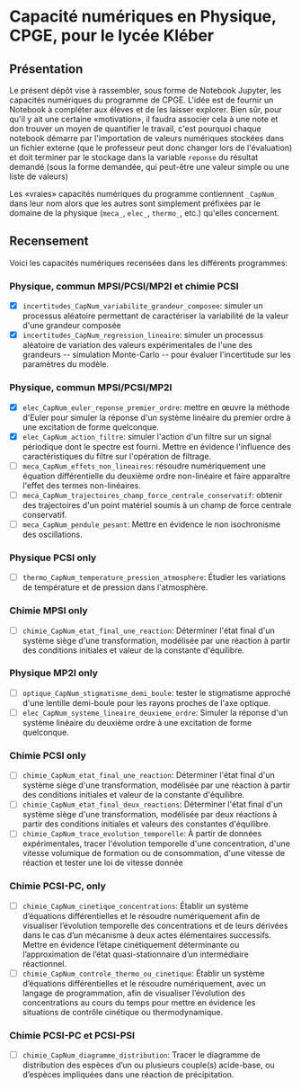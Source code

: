 # Capacité numériques en Physique, CPGE, pour le lycée Kléber

## Présentation

Le présent dépôt vise à rassembler, sous forme de Notebook Jupyter, les 
capacités numériques du programme de CPGE. L'idée est de fournir un Notebook à 
compléter aux élèves et de les laisser explorer. Bien sûr, pour qu'il y ait 
une certaine «motivation», il faudra associer cela à une note et don trouver 
un moyen de quantifier le travail, c'est pourquoi chaque notebook démarre par 
l'importation de valeurs numériques stockées dans un fichier externe (que le 
professeur peut donc changer lors de l'évaluation) et doit terminer par le 
stockage dans la variable `reponse` du résultat demandé (sous la forme 
demandée, qui peut-être une valeur simple ou une liste de valeurs)

Les «vraies» capacités numériques du programme contiennent `_CapNum_` dans 
leur nom alors que les autres sont simplement préfixées par le domaine de la 
physique (`meca_`, `elec_`, `thermo_`, etc.) qu'elles concernent.

## Recensement

Voici les capacités numériques recensées dans les différents programmes:

### Physique, commun MPSI/PCSI/MP2I et chimie PCSI

* [X] `incertitudes_CapNum_variabilite_grandeur_composee`: simuler un processus aléatoire permettant de caractériser la variabilité de la valeur d'une grandeur composée
* [X] `incertitudes_CapNum_regression_lineaire`: simuler un processus aléatoire de variation des valeurs expérimentales de l'une des grandeurs -- simulation Monte-Carlo -- pour évaluer l'incertitude sur les paramètres du modèle.

### Physique, commun MPSI/PCSI/MP2I

* [X] `elec_CapNum_euler_reponse_premier_ordre`: mettre en œuvre la méthode d'Euler pour simuler la réponse d'un système linéaire du premier ordre à une excitation de forme quelconque.
* [X] `elec_CapNum_action_filtre`: simuler l'action d'un filtre sur un signal périodique dont le spectre est fourni. Mettre en évidence l'influence des caractéristiques du filtre sur l'opération de filtrage.
* [ ] `meca_CapNum_effets_non_lineaires`: résoudre numériquement une équation différentielle du deuxième ordre non-linéaire et faire apparaître l'effet des termes non-linéaires.
* [ ] `meca_CapNum_trajectoires_champ_force_centrale_conservatif`: obtenir des trajectoires d'un point matériel soumis à un champ de force centrale conservatif.
* [ ] `meca_CapNum_pendule_pesant`: Mettre en évidence le non isochronisme des oscillations.

### Physique PCSI only

* [ ] `thermo_CapNum_temperature_pression_atmosphere`: Étudier les variations de température et de pression dans l'atmosphère.

### Chimie MPSI only

* [ ] `chimie_CapNum_etat_final_une_reaction`: Déterminer l'état final d'un système siège d'une transformation, modélisée par une réaction à partir des conditions initiales et valeur de la constante d'équilibre.

### Physique MP2I only

* [ ] `optique_CapNum_stigmatisme_demi_boule`: tester le stigmatisme approché d'une lentille demi-boule pour les rayons proches de l'axe optique.
* [ ] `elec_CapNum_systeme_lineaire_deuxieme_ordre`: Simuler la réponse d'un système linéaire du deuxième ordre à une excitation de forme quelconque.

### Chimie PCSI only

* [ ] `chimie_CapNum_etat_final_une_reaction`: Déterminer l'état final d'un système siège d'une transformation, modélisée par une réaction à partir des conditions initiales et valeur de la constante d'équilibre.
* [ ] `chimie_CapNum_etat_final_deux_reactions`: Déterminer l'état final d'un système siège d'une transformation, modélisée par deux réactions à partir des conditions initiales et valeurs des constantes d'équilibre.
* [ ] `chimie_CapNum_trace_evolution_temporelle`: À partir de données expérimentales, tracer l'évolution temporelle d'une concentration, d'une vitesse volumique de formation ou de consommation, d'une vitesse de réaction et tester une loi de vitesse donnée

### Chimie PCSI-PC, only

* [ ] `chimie_CapNum_cinetique_concentrations`: Établir un système d’équations différentielles et le résoudre numériquement afin de visualiser l’évolution temporelle des concentrations et de leurs dérivées dans le cas d’un mécanisme à deux actes élémentaires successifs. Mettre en évidence l’étape cinétiquement déterminante ou l’approximation de l’état quasi-stationnaire d’un intermédiaire réactionnel.
* [ ] `chimie_CapNum_controle_thermo_ou_cinetique`: Établir un système d’équations différentielles et le résoudre numériquement, avec un langage de programmation, afin de visualiser l’évolution des concentrations au cours du temps pour mettre en évidence les situations de contrôle cinétique ou thermodynamique.

### Chimie PCSI-PC et PCSI-PSI

* [ ] `chimie_CapNum_diagramme_distribution`: Tracer le diagramme de distribution des espèces d’un ou plusieurs couple(s) acide-base, ou d’espèces impliquées dans une réaction de précipitation.
